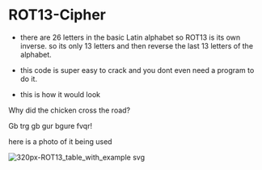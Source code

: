 # ROT13-Cipher



- there are 26 letters in the basic Latin alphabet so ROT13 is its own inverse. so its only 13 letters and then reverse the last 13 letters of the alphabet. 

- this code is super easy to crack and you dont even need a program to do it.

- this is how it would look

Why did the chicken cross the road?

Gb trg gb gur bgure fvqr!


here is a photo of it being used


![320px-ROT13_table_with_example svg](https://user-images.githubusercontent.com/94381458/144266004-8e64d30b-b6fe-4cb1-aca5-3a65ae43027a.png)
